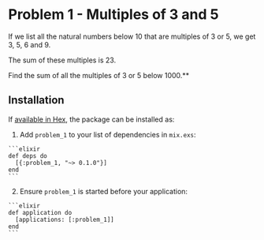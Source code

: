 # Problem 1 - Multiples of 3 and 5

If we list all the natural numbers below 10 that are multiples of 3 or 5, we get 3, 5, 6 and 9. 

The sum of these multiples is 23.

Find the sum of all the multiples of 3 or 5 below 1000.**

## Installation

If [available in Hex](https://hex.pm/docs/publish), the package can be installed as:

  1. Add `problem_1` to your list of dependencies in `mix.exs`:

    ```elixir
    def deps do
      [{:problem_1, "~> 0.1.0"}]
    end
    ```

  2. Ensure `problem_1` is started before your application:

    ```elixir
    def application do
      [applications: [:problem_1]]
    end
    ```


